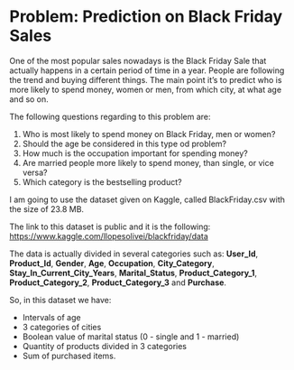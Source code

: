# Problem: Prediction on Black Friday Sales

One of the most popular sales nowadays is the Black Friday Sale that actually happens in a certain period of time in a year. People are following the trend and buying different things. The main point it’s to predict who is more likely to spend money, women or men, from which city, at what age and so on.

The following questions regarding to this problem are:

1. Who is most likely to spend money on Black Friday, men or women?
2. Should the age be considered in this type od problem? 
3. How much is the occupation important for spending money?
4. Are married people more likely to spend money, than single, or vice versa?
5. Which category is the bestselling product? 
    
I am going to use the dataset given on Kaggle, called BlackFriday.csv with the size of 23.8 MB. 

The link to this dataset is public and it is the following: https://www.kaggle.com/llopesolivei/blackfriday/data

The data is actually divided in several categories such as: **User_Id**, **Product_Id**, **Gender**, **Age**, **Occupation**, **City_Category**, **Stay_In_Current_City_Years**, **Marital_Status**, **Product_Category_1**, **Product_Category_2**, **Product_Category_3** and **Purchase**. 

So, in this dataset we have:

- Intervals of age
- 3 categories of cities
- Boolean value of marital status (0 - single and 1 - married)
- Quantity of products divided in 3 categories
- Sum of purchased items.
